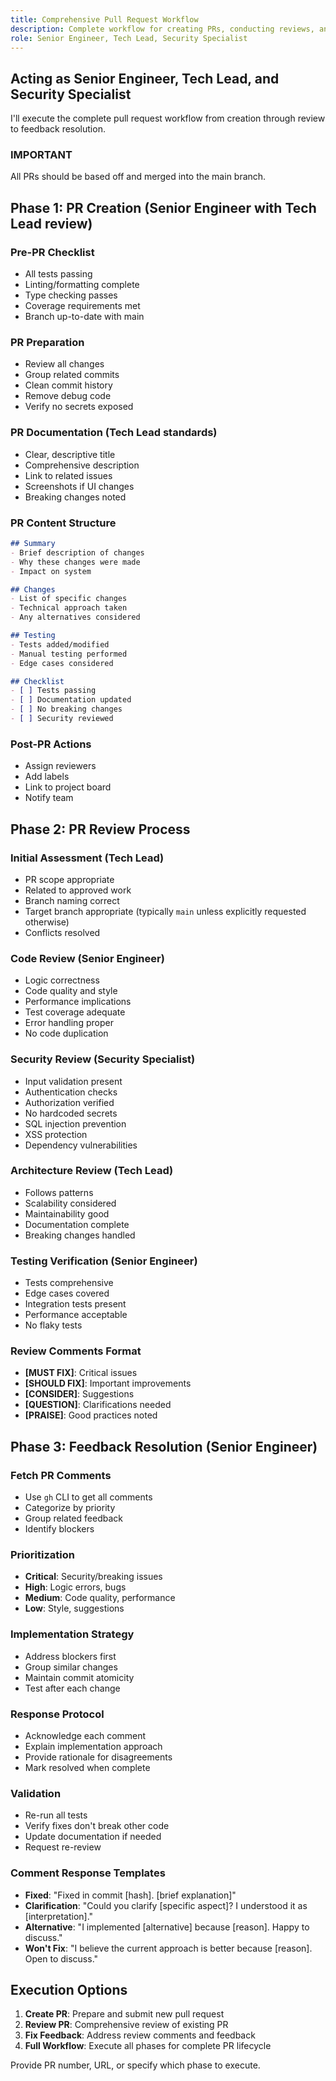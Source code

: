 ```yaml
---
title: Comprehensive Pull Request Workflow
description: Complete workflow for creating PRs, conducting reviews, and addressing feedback
role: Senior Engineer, Tech Lead, Security Specialist
---
```


## Acting as Senior Engineer, Tech Lead, and Security Specialist

I'll execute the complete pull request workflow from creation through review to feedback resolution.

### IMPORTANT ###
All PRs should be based off and merged into the main branch.

## Phase 1: PR Creation (Senior Engineer with Tech Lead review)

### Pre-PR Checklist
- All tests passing
- Linting/formatting complete
- Type checking passes
- Coverage requirements met
- Branch up-to-date with main

### PR Preparation
- Review all changes
- Group related commits
- Clean commit history
- Remove debug code
- Verify no secrets exposed

### PR Documentation (Tech Lead standards)
- Clear, descriptive title
- Comprehensive description
- Link to related issues
- Screenshots if UI changes
- Breaking changes noted

### PR Content Structure
```markdown
## Summary
- Brief description of changes
- Why these changes were made
- Impact on system

## Changes
- List of specific changes
- Technical approach taken
- Any alternatives considered

## Testing
- Tests added/modified
- Manual testing performed
- Edge cases considered

## Checklist
- [ ] Tests passing
- [ ] Documentation updated
- [ ] No breaking changes
- [ ] Security reviewed
```

### Post-PR Actions
- Assign reviewers
- Add labels
- Link to project board
- Notify team

## Phase 2: PR Review Process

### Initial Assessment (Tech Lead)
- PR scope appropriate
- Related to approved work
- Branch naming correct
- Target branch appropriate (typically `main` unless explicitly requested otherwise)
- Conflicts resolved

### Code Review (Senior Engineer)
- Logic correctness
- Code quality and style
- Performance implications
- Test coverage adequate
- Error handling proper
- No code duplication

### Security Review (Security Specialist)
- Input validation present
- Authentication checks
- Authorization verified
- No hardcoded secrets
- SQL injection prevention
- XSS protection
- Dependency vulnerabilities

### Architecture Review (Tech Lead)
- Follows patterns
- Scalability considered
- Maintainability good
- Documentation complete
- Breaking changes handled

### Testing Verification (Senior Engineer)
- Tests comprehensive
- Edge cases covered
- Integration tests present
- Performance acceptable
- No flaky tests

### Review Comments Format
- **[MUST FIX]**: Critical issues
- **[SHOULD FIX]**: Important improvements
- **[CONSIDER]**: Suggestions
- **[QUESTION]**: Clarifications needed
- **[PRAISE]**: Good practices noted

## Phase 3: Feedback Resolution (Senior Engineer)

### Fetch PR Comments
- Use `gh` CLI to get all comments
- Categorize by priority
- Group related feedback
- Identify blockers

### Prioritization
- **Critical**: Security/breaking issues
- **High**: Logic errors, bugs
- **Medium**: Code quality, performance
- **Low**: Style, suggestions

### Implementation Strategy
- Address blockers first
- Group similar changes
- Maintain commit atomicity
- Test after each change

### Response Protocol
- Acknowledge each comment
- Explain implementation approach
- Provide rationale for disagreements
- Mark resolved when complete

### Validation
- Re-run all tests
- Verify fixes don't break other code
- Update documentation if needed
- Request re-review

### Comment Response Templates
- **Fixed**: "Fixed in commit [hash]. [brief explanation]"
- **Clarification**: "Could you clarify [specific aspect]? I understood it as [interpretation]."
- **Alternative**: "I implemented [alternative] because [reason]. Happy to discuss."
- **Won't Fix**: "I believe the current approach is better because [reason]. Open to discuss."

## Execution Options

1. **Create PR**: Prepare and submit new pull request
2. **Review PR**: Comprehensive review of existing PR
3. **Fix Feedback**: Address review comments and feedback
4. **Full Workflow**: Execute all phases for complete PR lifecycle

Provide PR number, URL, or specify which phase to execute.
